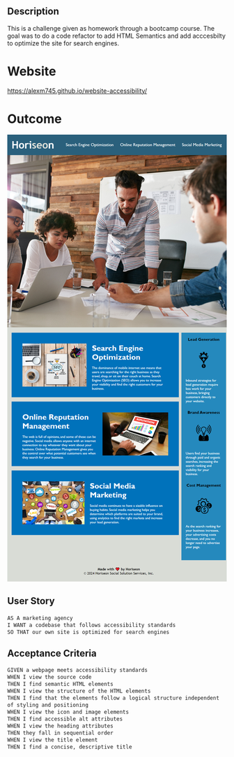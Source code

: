 ## Description
This is a challenge given as homework through a bootcamp course. The goal was to do a code refactor to add HTML Semantics and add acccesbilty to optimize the site for search engines.

# Website

https://alexm745.github.io/website-accessibility/

# Outcome
![alt text](./Assets/images/website-accessibility-mock-up.png)
## User Story

```
AS A marketing agency
I WANT a codebase that follows accessibility standards
SO THAT our own site is optimized for search engines
```

## Acceptance Criteria

```
GIVEN a webpage meets accessibility standards
WHEN I view the source code
THEN I find semantic HTML elements
WHEN I view the structure of the HTML elements
THEN I find that the elements follow a logical structure independent of styling and positioning
WHEN I view the icon and image elements
THEN I find accessible alt attributes
WHEN I view the heading attributes
THEN they fall in sequential order
WHEN I view the title element
THEN I find a concise, descriptive title
```



